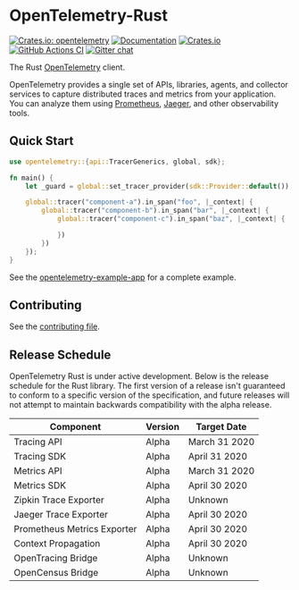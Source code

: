 # OpenTelemetry-Rust

[![Crates.io: opentelemetry](https://img.shields.io/crates/v/opentelemetry.svg)](https://crates.io/crates/opentelemetry)
[![Documentation](https://docs.rs/opentelemetry/badge.svg)](https://docs.rs/opentelemetry)
[![Crates.io](https://img.shields.io/crates/l/opentelemetry)](./LICENSE)
[![GitHub Actions CI](https://github.com/open-telemetry/opentelemetry-rust/workflows/CI/badge.svg)](https://github.com/open-telemetry/opentelemetry-rust/actions?query=workflow%3ACI+branch%3Amaster)
[![Gitter chat](https://img.shields.io/badge/gitter-join%20chat%20%E2%86%92-brightgreen.svg)](https://gitter.im/open-telemetry/opentelemetry-rust)

The Rust [OpenTelemetry](https://opentelemetry.io/) client.

OpenTelemetry provides a single set of APIs, libraries, agents, and collector services to capture distributed traces 
and metrics from your application. You can analyze them using [Prometheus], [Jaeger], and other observability tools.

[Prometheus]: https://prometheus.io
[Jaeger]: https://www.jaegertracing.io

## Quick Start

```rust
use opentelemetry::{api::TracerGenerics, global, sdk};

fn main() {
    let _guard = global::set_tracer_provider(sdk::Provider::default());

    global::tracer("component-a").in_span("foo", |_context| {
        global::tracer("component-b").in_span("bar", |_context| {
            global::tracer("component-c").in_span("baz", |_context| {

            })
        })
    });
}
```

See the [opentelemetry-example-app](./examples/basic) for a complete example.

## Contributing

See the [contributing file](CONTRIBUTING.md).

## Release Schedule

OpenTelemetry Rust is under active development. Below is the release schedule for the Rust library. The first version
of a release isn't guaranteed to conform to a specific version of the specification, and future releases will not
attempt to maintain backwards compatibility with the alpha release.

| Component                   | Version | Target Date     |
| --------------------------- | ------- | --------------- |
| Tracing API                 | Alpha   | March 31 2020   |
| Tracing SDK                 | Alpha   | April 31 2020   |
| Metrics API                 | Alpha   | March 31 2020   |
| Metrics SDK                 | Alpha   | April 30 2020   |
| Zipkin Trace Exporter       | Alpha   | Unknown         |
| Jaeger Trace Exporter       | Alpha   | April 30 2020   |
| Prometheus Metrics Exporter | Alpha   | April 30 2020   |
| Context Propagation         | Alpha   | April 30 2020   |
| OpenTracing Bridge          | Alpha   | Unknown         |
| OpenCensus Bridge           | Alpha   | Unknown         |
